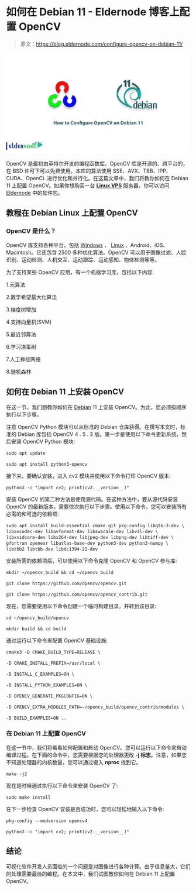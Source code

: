 # 如何在 Debian 11 - Eldernode 博客上配置 OpenCV

> 原文：<https://blog.eldernode.com/configure-opencv-on-debian-11/>

![How to Configure OpenCV on Debian 11](img/5b2868a29ee6a8b7a5d14cc8497acc53.png)

OpenCV 是最初由英特尔开发的编程函数库。OpenCV 库是开源的、跨平台的，在 BSD 许可下可以免费使用。本库的算法使用 SSE、AVX、TBB、IPP、CUDA、OpenCL 进行优化和并行化。在这篇文章中，我们将教你如何在 Debian 11 上配置 OpenCV。如果你想购买一台 [**Linux VPS**](https://eldernode.com/linux-vps/) 服务器，你可以访问 [Eldernode](https://eldernode.com/) 中的软件包。

## **教程在 Debian Linux 上配置 OpenCV**

### **OpenCV 是什么？**

OpenCV 库支持各种平台，包括 [Windows](https://blog.eldernode.com/tag/windows/) 、 [Linux](https://blog.eldernode.com/tag/linux/) 、Android、iOS、Macintosh。它还包含 2500 多种优化算法。OpenCV 可以用于图像过滤、人脸识别、运动检测、人机交互、运动跟踪、运动感知、物体检测等等。

为了支持某些 OpenCV 应用，有一个机器学习库，包括以下内容:

1.元算法

2.数学希望最大化算法

3.梯度树增加

4.支持向量机(SVM)

5.最近邻算法

6.学习决策树

7.人工神经网络

8.随机森林

## **如何在 Debian 11 上安装 OpenCV**

在这一节，我们想教你如何在 [Debian](https://blog.eldernode.com/tag/debian/) 11 上安装 OpenCV。为此，您必须按顺序执行以下步骤。

注意 OpenCV Python 模块可以从标准的 Debian 仓库获得。在撰写本文时，标准的 Debian 库包括 OpenCV 4 . 5 . 3 版。第一步是使用以下命令更新系统，然后安装 OpenCV Python 模块:

```
sudo apt update
```

```
sudo apt install python3-opencv
```

接下来，要确认安装，进入 cv2 模块并使用以下命令打印 OpenCV 版本:

```
python3 -c "import cv2; print(cv2.__version__)"
```

安装 OpenCV 的第二种方法是使用源代码。在这种方法中，要从源代码安装 OpenCV 的最新版本，需要依次执行以下步骤。使用以下命令，您可以安装所有必需的和可选的依赖项:

```
sudo apt install build-essential cmake git pkg-config libgtk-3-dev \  libavcodec-dev libavformat-dev libswscale-dev libv4l-dev \  libxvidcore-dev libx264-dev libjpeg-dev libpng-dev libtiff-dev \  gfortran openexr libatlas-base-dev python3-dev python3-numpy \  libtbb2 libtbb-dev libdc1394-22-dev
```

安装所需的依赖项后，可以使用以下命令克隆 OpenCV 和 OpenCV 参与库:

```
mkdir ~/opencv_build && cd ~/opencv_build
```

```
git clone https://github.com/opencv/opencv.git
```

```
git clone https://github.com/opencv/opencv_contrib.git
```

现在，您需要使用以下命令创建一个临时构建目录，并转到该目录:

```
cd ~/opencv_build/opencv
```

```
mkdir build && cd build
```

通过运行以下命令来配置 OpenCV 基础设施:

```
cmake3 -D CMAKE_BUILD_TYPE=RELEASE \
```

```
-D CMAKE_INSTALL_PREFIX=/usr/local \
```

```
-D INSTALL_C_EXAMPLES=ON \
```

```
-D INSTALL_PYTHON_EXAMPLES=ON \
```

```
-D OPENCV_GENERATE_PKGCONFIG=ON \
```

```
-D OPENCV_EXTRA_MODULES_PATH=~/opencv_build/opencv_contrib/modules \
```

```
-D BUILD_EXAMPLES=ON ..
```

### **在 Debian 11 上配置 OpenCV**

在这一节中，我们将看看如何配置和启动 OpenCV。您可以运行以下命令来启动编译过程。在下面的命令中，您需要根据您的处理器更改 **-j 标志**。注意，如果您不知道处理器的内核数量，您可以通过键入 **nproc** 找到它。

```
make -j2
```

现在是时候通过执行以下命令来安装 OpenCV 了:

```
sudo make install
```

在下一步检查 OpenCV 安装是否成功时，您可以轻松地输入以下命令:

```
pkg-config --modversion opencv4
```

```
python3 -c "import cv2; print(cv2.__version__)"
```

## 结论

可视化软件开发人员面临的一个问题是对图像进行各种计算。由于信息量大，它们的处理需要最佳的编程。在本文中，我们试图教你如何在 Debian 11 上配置 OpenCV。